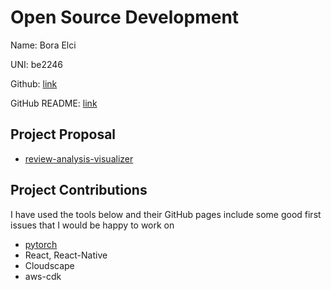# Open Source Development

Name: Bora Elci

UNI: be2246

Github: [link](https://github.com/boraelci)

GitHub README: [link](https://github.com/boraelci/boraelci/blob/main/README.md)

## Project Proposal

- [review-analysis-visualizer](/projects/javascript/review-analysis-visualizer.md)

## Project Contributions

I have used the tools below and their GitHub pages include some good first issues that I would be happy to work on

- [pytorch](/projects/python/pytorch.md)
- React, React-Native
- Cloudscape
- aws-cdk
